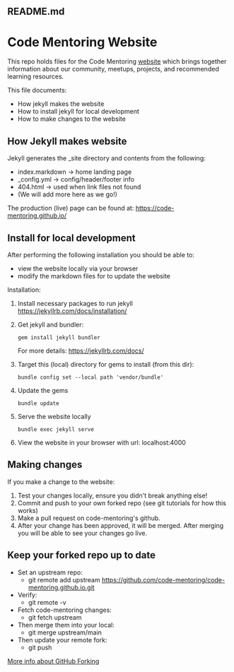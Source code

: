 README.md
---------

# Code Mentoring Website

This repo holds files for the Code Mentoring [website](https://code-mentoring.github.io/) which brings together information about our community, meetups, projects, and recommended learning resources.

This file documents:
* How jekyll makes the website
* How to install jekyll for local development
* How to make changes to the website


How Jekyll makes website
------------------------

Jekyll generates the _site directory and contents from the following:
* index.markdown -> home landing page
* _config.yml    -> config/header/footer info
* 404.html       -> used when link files not found
* (We will add more here as we go!)

The production (live) page can be found at:
    https://code-mentoring.github.io/


Install for local development
-----------------------------

After performing the following installation you should be able to:
* view the website locally via your browser
* modify the markdown files for to update the website

Installation:
1. Install necessary packages to run jekyll
    https://jekyllrb.com/docs/installation/

2. Get jekyll and bundler:
    ```
    gem install jekyll bundler
    ```
    For more details: https://jekyllrb.com/docs/

3. Target this (local) directory for gems to install (from this dir):
    ```
    bundle config set --local path 'vendor/bundle'
    ```
4. Update the gems
    ```
    bundle update 
    ```
5. Serve the website locally
    ```
    bundle exec jekyll serve
    ```
6. View the website in your browser with url:
    localhost:4000


Making changes
--------------

If you make a change to the website:
1. Test your changes locally, ensure you didn't break anything else!
2. Commit and push to your own forked repo (see git tutorials for how this works)
3. Make a pull request on code-mentoring's github.
4. After your change has been approved, it will be merged.
   After merging you will be able to see your changes go live.


Keep your forked repo up to date
------------------------
* Set an upstream repo:
  * git remote add upstream https://github.com/code-mentoring/code-mentoring.github.io.git
* Verify:
  * git remote -v
* Fetch code-mentoring changes:
  * git fetch upstream
* Then merge them into your local:
  * git merge upstream/main
* Then update your remote fork:
  * git push

[More info about GitHub Forking](https://gist.github.com/Chaser324/ce0505fbed06b947d962)
